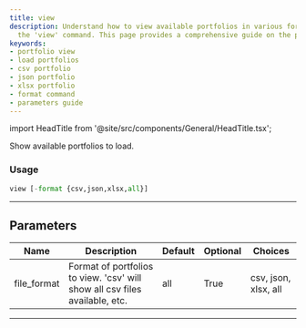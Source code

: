 ```yaml
---
title: view
description: Understand how to view available portfolios in various formats using
  the 'view' command. This page provides a comprehensive guide on the parameters used.
keywords:
- portfolio view
- load portfolios
- csv portfolio
- json portfolio
- xlsx portfolio
- format command
- parameters guide
---
```


import HeadTitle from '@site/src/components/General/HeadTitle.tsx';

<HeadTitle title="portfolio/portfolio_analysis/view - Reference | OpenBB Terminal Docs" />

Show available portfolios to load.

### Usage

```python
view [-format {csv,json,xlsx,all}]
```

---

## Parameters

| Name | Description | Default | Optional | Choices |
| ---- | ----------- | ------- | -------- | ------- |
| file_format | Format of portfolios to view. 'csv' will show all csv files available, etc. | all | True | csv, json, xlsx, all |

---
